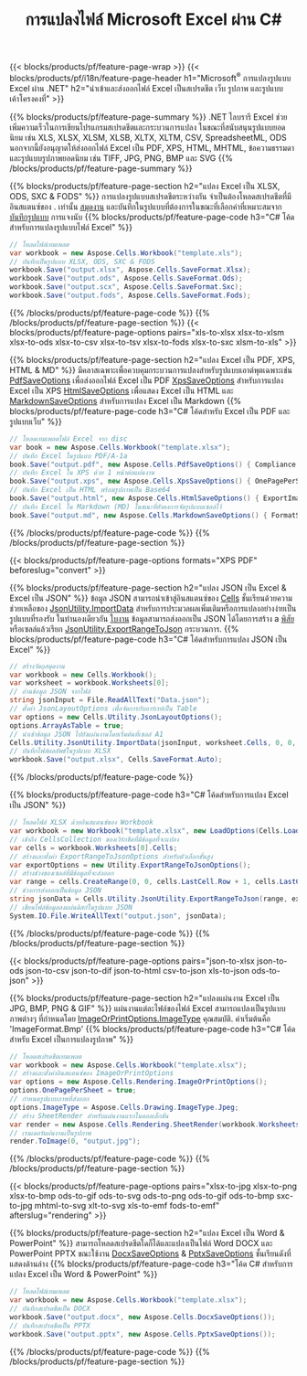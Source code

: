 ﻿---
title: การแปลงไฟล์ Microsoft Excel ผ่าน C# 
url: /th/net/conversion/
description: แปลง Excel XLS, XLSX, ODS, CSV เป็น PDF, XPS, HTML, JPEG, HTML และรูปแบบยอดนิยมอื่นๆ ด้วยโค้ด C# เพียงไม่กี่บรรทัด
---
{{< blocks/products/pf/feature-page-wrap >}}
{{< blocks/products/pf/i18n/feature-page-header h1="Microsoft<sup>&reg;</sup> การแปลงรูปแบบ Excel ผ่าน .NET" h2="นำเข้าและส่งออกไฟล์ Excel เป็นสเปรดชีต เว็บ รูปภาพ และรูปแบบเค้าโครงคงที่" >}}

{{% blocks/products/pf/feature-page-summary %}}
.NET ไลบรารี Excel ช่วยเพิ่มความเร็วในการเขียนโปรแกรมสเปรดชีตและกระบวนการแปลง ในขณะที่สนับสนุนรูปแบบยอดนิยม เช่น XLS, XLSX, XLSM, XLSB, XLTX, XLTM, CSV, SpreadsheetML, ODS นอกจากนี้ยังอนุญาตให้ส่งออกไฟล์ Excel เป็น PDF, XPS, HTML, MHTML, ข้อความธรรมดา และรูปแบบรูปภาพยอดนิยม เช่น TIFF, JPG, PNG, BMP และ SVG
{{% /blocks/products/pf/feature-page-summary %}}

{{% blocks/products/pf/feature-page-section h2="แปลง Excel เป็น XLSX, ODS, SXC & FODS" %}}
การแปลงรูปแบบสเปรดชีตระหว่างกัน จำเป็นต้องโหลดสเปรดชีตที่มีอินสแตนซ์ของ . เท่านั้น [สมุดงาน](https://apireference.aspose.com/cells/net/aspose.cells/workbook) และบันทึกในรูปแบบที่ต้องการในขณะที่เลือกค่าที่เหมาะสมจาก [บันทึกรูปแบบ](https://apireference.aspose.com/cells/net/aspose.cells/saveformat) การแจงนับ
{{% blocks/products/pf/feature-page-code h3="C# โค้ดสำหรับการแปลงรูปแบบไฟล์ Excel" %}}

```cs
// โหลดไฟล์เทมเพลต
var workbook = new Aspose.Cells.Workbook("template.xls");
// บันทึกเป็นรูปแบบ XLSX, ODS, SXC & FODS
workbook.Save("output.xlsx", Aspose.Cells.SaveFormat.Xlsx);
workbook.Save("output.ods", Aspose.Cells.SaveFormat.Ods);
workbook.Save("output.scx", Aspose.Cells.SaveFormat.Sxc);
workbook.Save("output.fods", Aspose.Cells.SaveFormat.Fods);

```
{{% /blocks/products/pf/feature-page-code %}}
{{% /blocks/products/pf/feature-page-section %}}
{{< blocks/products/pf/feature-page-options pairs="xls-to-xlsx xlsx-to-xlsm xlsx-to-ods xlsx-to-csv xlsx-to-tsv xlsx-to-fods xlsx-to-sxc xlsm-to-xls" >}}


{{% blocks/products/pf/feature-page-section h2="แปลง Excel เป็น PDF, XPS, HTML & MD" %}}
มีคลาสเฉพาะเพื่อควบคุมกระบวนการแปลงสำหรับรูปแบบเอาต์พุตเฉพาะเช่น [PdfSaveOptions](https://apireference.aspose.com/cells/net/aspose.cells/pdfsaveoptions) เพื่อส่งออกไฟล์ Excel เป็น PDF [XpsSaveOptions](https://apireference.aspose.com/cells/net/aspose.cells/xpssaveoptions) สำหรับการแปลง Excel เป็น XPS [HtmlSaveOptions](https://apireference.aspose.com/cells/net/aspose.cells/htmlsaveoptions) เพื่อแสดง Excel เป็น HTML และ [MarkdownSaveOptions](https://apireference.aspose.com/cells/net/aspose.cells/markdownsaveoptions) สำหรับการแปลง Excel เป็น Markdown 
{{% blocks/products/pf/feature-page-code h3="C# โค้ดสำหรับ Excel เป็น PDF และรูปแบบเว็บ" %}}

```cs
// โหลดเทมเพลตไฟล์ Excel จาก disc
var book = new Aspose.Cells.Workbook("template.xlsx");
// บันทึก Excel ในรูปแบบ PDF/A-1a
book.Save("output.pdf", new Aspose.Cells.PdfSaveOptions() { Compliance = PdfComplianceVersion.PdfA1a });
// บันทึก Excel ใน XPS ด้วย 1 หน้าต่อแผ่นงาน
book.Save("output.xps", new Aspose.Cells.XpsSaveOptions() { OnePagePerSheet = true });
// บันทึก Excel เป็น HTML พร้อมรูปภาพเป็น Base64
book.Save("output.html", new Aspose.Cells.HtmlSaveOptions() { ExportImagesAsBase64 = true });
// บันทึก Excel ใน Markdown (MD) ในขณะที่ยังคงการจัดรูปแบบเซลล์ไว้
book.Save("output.md", new Aspose.Cells.MarkdownSaveOptions() { FormatStrategy = Cells.CellValueFormatStrategy.CellStyle });

```
{{% /blocks/products/pf/feature-page-code %}}
{{% /blocks/products/pf/feature-page-section %}}

{{< blocks/products/pf/feature-page-options formats="XPS PDF" beforeslug="convert" >}}

{{% blocks/products/pf/feature-page-section h2="แปลง JSON เป็น Excel & Excel เป็น JSON" %}}
ข้อมูล JSON สามารถนำเข้าสู่อินสแตนซ์ของ [Cells](https://apireference.aspose.com/cells/net/aspose.cells/cells) ชั้นเรียนด้วยความช่วยเหลือของ [JsonUtility.ImportData](https://apireference.aspose.com/cells/net/aspose.cells.utility/jsonutility/methods/importdata) สำหรับการประมวลผลเพิ่มเติมหรือการแปลงอย่างง่ายเป็นรูปแบบที่รองรับ ในทำนองเดียวกัน [ใบงาน](https://apireference.aspose.com/cells/net/aspose.cells/worksheet) ข้อมูลสามารถส่งออกเป็น JSON ได้โดยการสร้าง a [พิสัย](https://apireference.aspose.com/cells/net/aspose.cells/range) หรือเซลล์แล้วเรียก [JsonUtility.ExportRangeToJson](https://apireference.aspose.com/cells/net/aspose.cells.utility/jsonutility/methods/exportrangetojson) กระบวนการ.
{{% blocks/products/pf/feature-page-code h3="C# โค้ดสำหรับการแปลง JSON เป็น Excel" %}}
```cs
// สร้างวัตถุสมุดงาน
var workbook = new Cells.Workbook();
var worksheet = workbook.Worksheets[0];
// อ่านข้อมูล JSON จากไฟล์
string jsonInput = File.ReadAllText("Data.json");
// ตั้งค่า JsonLayoutOptions เพื่อจัดการกับอาร์เรย์เป็น Table
var options = new Cells.Utility.JsonLayoutOptions();
options.ArrayAsTable = true;
// นำเข้าข้อมูล JSON ไปยังแผ่นงานโดยเริ่มต้นที่เซลล์ A1
Cells.Utility.JsonUtility.ImportData(jsonInput, worksheet.Cells, 0, 0, options);
// บันทึกไฟล์ผลลัพธ์ในรูปแบบ XLSX
workbook.Save("output.xlsx", Cells.SaveFormat.Auto); 

```
{{% /blocks/products/pf/feature-page-code %}}

{{% blocks/products/pf/feature-page-code h3="C# โค้ดสำหรับการแปลง Excel เป็น JSON" %}}
```cs
// โหลดไฟล์ XLSX ด้วยอินสแตนซ์ของ Workbook
var workbook = new Workbook("template.xlsx", new LoadOptions(Cells.LoadFormat.Auto));
// เข้าถึง CellsCollection ของเวิร์กชีตที่มีข้อมูลที่จะแปลง
var cells = workbook.Worksheets[0].Cells;
// สร้างและตั้งค่า ExportRangeToJsonOptions สำหรับตัวเลือกขั้นสูง
var exportOptions = new Utility.ExportRangeToJsonOptions();
// สร้างช่วงของเซลล์ที่มีข้อมูลที่จะส่งออก
var range = cells.CreateRange(0, 0, cells.LastCell.Row + 1, cells.LastCell.Column + 1);
// ช่วงการส่งออกเป็นข้อมูล JSON
string jsonData = Cells.Utility.JsonUtility.ExportRangeToJson(range, exportOptions);
// เขียนไฟล์ข้อมูลลงแผ่นดิสก์ในรูปแบบ JSON
System.IO.File.WriteAllText("output.json", jsonData); 

```
{{% /blocks/products/pf/feature-page-code %}}
{{% /blocks/products/pf/feature-page-section %}}

{{< blocks/products/pf/feature-page-options pairs="json-to-xlsx json-to-ods json-to-csv json-to-dif json-to-html csv-to-json xls-to-json ods-to-json" >}}

{{% blocks/products/pf/feature-page-section h2="แปลงแผ่นงาน Excel เป็น JPG, BMP, PNG & GIF" %}}
แผ่นงานแต่ละไฟล์ของไฟล์ Excel สามารถแปลงเป็นรูปแบบภาพต่างๆ ที่กำหนดโดย [ImageOrPrintOptions.ImageType](https://apireference.aspose.com/cells/net/aspose.cells.rendering/imageorprintoptions/properties/imagetype) คุณสมบัติ. ค่าเริ่มต้นคือ 'ImageFormat.Bmp'
{{% blocks/products/pf/feature-page-code h3="C# โค้ดสำหรับ Excel เป็นการแปลงรูปภาพ" %}}
```cs
// โหลดสเปรดชีตเทมเพลต
var workbook = new Aspose.Cells.Workbook("template.xlsx");
// สร้างและตั้งค่าอินสแตนซ์ของ ImageOrPrintOptions
var options = new Aspose.Cells.Rendering.ImageOrPrintOptions();
options.OnePagePerSheet = true;
// กำหนดรูปแบบภาพที่ส่งออก
options.ImageType = Aspose.Cells.Drawing.ImageType.Jpeg;
// สร้าง SheetRender สำหรับแผ่นงานแรกในคอลเล็กชัน
var render = new Aspose.Cells.Rendering.SheetRender(workbook.Worksheets[0], options);
// เรนเดอร์แผ่นงานเป็นรูปภาพ
render.ToImage(0, "output.jpg");

```
{{% /blocks/products/pf/feature-page-code %}}
{{% /blocks/products/pf/feature-page-section %}}

{{< blocks/products/pf/feature-page-options pairs="xlsx-to-jpg xlsx-to-png xlsx-to-bmp ods-to-gif ods-to-svg ods-to-png ods-to-gif ods-to-bmp sxc-to-jpg mhtml-to-svg xlt-to-svg xls-to-emf fods-to-emf" afterslug="rendering" >}}

{{% blocks/products/pf/feature-page-section h2="แปลง Excel เป็น Word & PowerPoint" %}}
สามารถโหลดสเปรดชีตใดก็ได้และแปลงเป็นไฟล์ Word DOCX และ PowerPoint PPTX ขณะใช้งาน [DocxSaveOptions](https://apireference.aspose.com/cells/net/aspose.cells/docxsaveoptions) & [PptxSaveOptions](https://apireference.aspose.com/cells/net/aspose.cells/pptxsaveoptions) ชั้นเรียนดังที่แสดงด้านล่าง
{{% blocks/products/pf/feature-page-code h3="โค้ด C# สำหรับการแปลง Excel เป็น Word & PowerPoint" %}}
```cs
// โหลดไฟล์เทมเพลต
var workbook = new Aspose.Cells.Workbook("template.xlsx");
// บันทึกสเปรดชีตเป็น DOCX
workbook.Save("output.docx", new Aspose.Cells.DocxSaveOptions());
// บันทึกสเปรดชีตเป็น PPTX
workbook.Save("output.pptx", new Aspose.Cells.PptxSaveOptions());

```
{{% /blocks/products/pf/feature-page-code %}}
{{% /blocks/products/pf/feature-page-section %}}